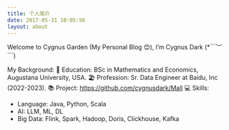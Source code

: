 ```yaml
---
title: 个人简介
date: 2017-05-31 10:05:56
layout: about
---
```


Welcome to Cygnus Garden (My Personal Blog 😊), I’m Cygnus Dark (*￣︶￣)

My Background:
🏫 Education: BSc in Mathematics and Economics, Augustana University, USA.
🏖️ Profession: Sr. Data Engineer at Baidu, Inc (2022-2023).
📚 Project: https://github.com/cygnusdark/Mall
💻 Skills: 
* Language: Java, Python, Scala
* AI: LLM, ML, DL
* Big Data: Flink, Spark, Hadoop, Doris, Clickhouse, Kafka



